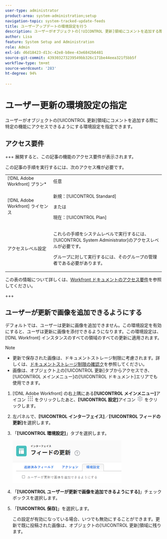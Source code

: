 ```yaml
---
user-type: administrator
product-area: system-administration;setup
navigation-topic: system-tracked-update-feeds
title: ユーザーアップデートの環境設定を行う
description: ユーザーがオブジェクトの[!UICONTROL 更新]領域にコメントを追加する際に特定の機能にアクセスできるようにする設定を指定できます。
author: Lisa
feature: System Setup and Administration
role: Admin
exl-id: d6d18423-d13c-42e8-b8ee-43e6842b6481
source-git-commit: 439303273239549bb326c171be44eea321f5bb5f
workflow-type: tm+mt
source-wordcount: '283'
ht-degree: 94%

---
```


# ユーザー更新の環境設定の指定

ユーザーがオブジェクトの[!UICONTROL 更新]領域にコメントを追加する際に特定の機能にアクセスできるようにする環境設定を指定できます。

## アクセス要件

+++ 展開すると、この記事の機能のアクセス要件が表示されます。

この記事の手順を実行するには、次のアクセス権が必要です。

<table style="table-layout:auto"> 
 <col> 
 <col> 
 <tbody> 
  <tr> 
   <td role="rowheader">[!DNL Adobe Workfront] プラン*</td> 
   <td>任意</td> 
  </tr> 
  <tr> 
   <td role="rowheader">[!DNL Adobe Workfront] ライセンス</td> 
   <td><p>新規：[!UICONTROL Standard]</p>
   または
   <p>現在：[!UICONTROL Plan]</p>
   </td> 
  </tr>  
  <tr> 
   <td role="rowheader">アクセスレベル設定</td> 
   <td><p>これらの手順をシステムレベルで実行するには、[!UICONTROL System Administrator]のアクセスレベルが必要です。</p><p>グループに対して実行するには、そのグループの管理者である必要があります。</p></td>
  </tr> 
 </tbody> 
</table>

この表の情報について詳しくは、[Workfront ドキュメントのアクセス要件](/help/quicksilver/administration-and-setup/add-users/access-levels-and-object-permissions/access-level-requirements-in-documentation.md)を参照してください。

+++

## ユーザーが更新で画像を追加できるようにする

デフォルトでは、ユーザーは更新に画像を追加できません。この環境設定を有効にすると、ユーザは更新に画像を添付できるようになります。この環境設定は、[!DNL Workfront] インスタンスのすべての領域のすべての更新に適用されます。

>[!NOTE]
>
>* 更新で保存された画像は、ドキュメントストレージ制限に考慮されます。詳しくは、[ドキュメントストレージ制限の確認ク](../../../documents/managing-documents/check-document-storage.md)を参照してください。
>* 画像は、オブジェクト上の[!UICONTROL 更新]タブからアクセスでき、[!UICONTROL メインメニュー]の[!UICONTROL ドキュメント]エリアでも使用できます。
>

1. [!DNL Adobe Workfront] の右上隅にある&#x200B;**[!UICONTROL メインメニュー]**&#x200B;アイコン ![](assets/main-menu-icon.png) をクリックしたあと、**[!UICONTROL 設定]**&#x200B;アイコン ![](assets/gear-icon-settings.png) をクリックします。
1. 左パネルで、**[!UICONTROL インターフェイス]**／**[!UICONTROL フィードの更新]**&#x200B;を選択します。
1. 「**[!UICONTROL 環境設定]**」タブを選択します。

   ![フィードの更新のユーザー環境設定](assets/updatefeeds-preferences-350x137.png)

1. 「**[!UICONTROL ユーザーが更新で画像を追加できるようにする]**」チェックボックスを選択します。
1. 「**[!UICONTROL 保存]**」を選択します。

   この設定が有効になっている場合、いつでも無効にすることができます。更新で既に投稿された画像は、オブジェクトの[!UICONTROL 更新]領域に残ります。
